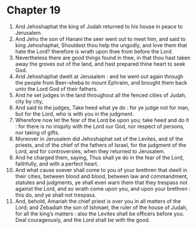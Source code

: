 # Chapter 19

1. And Jehoshaphat the king of Judah returned to his house in peace to Jerusalem.
2. And Jehu the son of Hanani the seer went out to meet him, and said to king Jehoshaphat, Shouldest thou help the ungodly, and love them that hate the Lord? therefore is wrath upon thee from before the Lord.
3. Nevertheless there are good things found in thee, in that thou hast taken away the groves out of the land, and hast prepared thine heart to seek God.
4. And Jehoshaphat dwelt at Jerusalem : and he went out again through the people from Beer–sheba to mount Ephraim, and brought them back unto the Lord God of their fathers.
5. And he set judges in the land throughout all the fenced cities of Judah, city by city,
6. And said to the judges, Take heed what ye do : for ye judge not for man, but for the Lord, who is with you in the judgment.
7. Wherefore now let the fear of the Lord be upon you; take heed and do it : for there is no iniquity with the Lord our God, nor respect of persons, nor taking of gifts.
8. Moreover in Jerusalem did Jehoshaphat set of the Levites, and of the priests, and of the chief of the fathers of Israel, for the judgment of the Lord, and for controversies, when they returned to Jerusalem.
9. And he charged them, saying, Thus shall ye do in the fear of the Lord, faithfully, and with a perfect heart.
10. And what cause soever shall come to you of your brethren that dwell in their cities, between blood and blood, between law and commandment, statutes and judgments, ye shall even warn them that they trespass not against the Lord, and so wrath come upon you, and upon your brethren : this do, and ye shall not trespass.
11. And, behold, Amariah the chief priest is over you in all matters of the Lord; and Zebadiah the son of Ishmael, the ruler of the house of Judah, for all the king’s matters : also the Levites shall be officers before you. Deal courageously, and the Lord shall be with the good.


